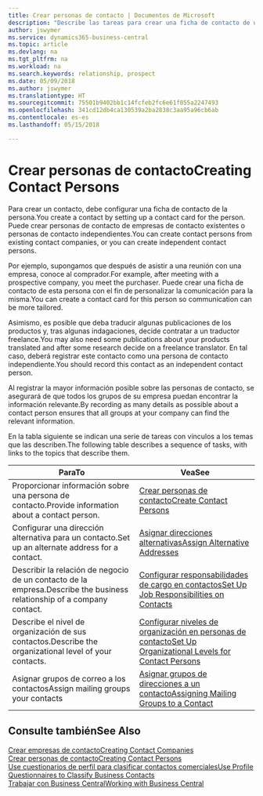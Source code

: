 ```yaml
---
title: Crear personas de contacto | Documentos de Microsoft
description: "Describe las tareas para crear una ficha de contacto de una persona, por ejemplo, un cliente potencial o proveedor, lo que ayuda a definir la relación y adaptar la comunicación."
author: jswymer
ms.service: dynamics365-business-central
ms.topic: article
ms.devlang: na
ms.tgt_pltfrm: na
ms.workload: na
ms.search.keywords: relationship, prospect
ms.date: 05/09/2018
ms.author: jswymer
ms.translationtype: HT
ms.sourcegitcommit: 75501b9402bb1c14fcfeb2fc6e61f055a2247493
ms.openlocfilehash: 341cd12db4ca130539a2ba2838c3aa95a96cb6ab
ms.contentlocale: es-es
ms.lasthandoff: 05/15/2018

---
```

# <a name="creating-contact-persons"></a><span data-ttu-id="22618-103">Crear personas de contacto</span><span class="sxs-lookup"><span data-stu-id="22618-103">Creating Contact Persons</span></span>
<span data-ttu-id="22618-104">Para crear un contacto, debe configurar una ficha de contacto de la persona.</span><span class="sxs-lookup"><span data-stu-id="22618-104">You create a contact by setting up a contact card for the person.</span></span> <span data-ttu-id="22618-105">Puede crear personas de contacto de empresas de contacto existentes o personas de contacto independientes.</span><span class="sxs-lookup"><span data-stu-id="22618-105">You can create contact persons from existing contact companies, or you can create independent contact persons.</span></span>

<span data-ttu-id="22618-106">Por ejemplo, supongamos que después de asistir a una reunión con una empresa, conoce al comprador.</span><span class="sxs-lookup"><span data-stu-id="22618-106">For example, after meeting with a prospective company, you meet the purchaser.</span></span> <span data-ttu-id="22618-107">Puede crear una ficha de contacto de esta persona con el fin de personalizar la comunicación para la misma.</span><span class="sxs-lookup"><span data-stu-id="22618-107">You can create a contact card for this person so communication can be more tailored.</span></span>

<span data-ttu-id="22618-108">Asimismo, es posible que deba traducir algunas publicaciones de los productos y, tras algunas indagaciones, decide contratar a un traductor freelance.</span><span class="sxs-lookup"><span data-stu-id="22618-108">You may also need some publications about your products translated and after some research decide on a freelance translator.</span></span> <span data-ttu-id="22618-109">En tal caso, deberá registrar este contacto como una persona de contacto independiente.</span><span class="sxs-lookup"><span data-stu-id="22618-109">You should record this contact as an independent contact person.</span></span>

<span data-ttu-id="22618-110">Al registrar la mayor información posible sobre las personas de contacto, se asegurará de que todos los grupos de su empresa puedan encontrar la información relevante.</span><span class="sxs-lookup"><span data-stu-id="22618-110">By recording as many details as possible about a contact person ensures that all groups at your company can find the relevant information.</span></span>

<span data-ttu-id="22618-111">En la tabla siguiente se indican una serie de tareas con vínculos a los temas que las describen.</span><span class="sxs-lookup"><span data-stu-id="22618-111">The following table describes a sequence of tasks, with links to the topics that describe them.</span></span>

| <span data-ttu-id="22618-112">Para</span><span class="sxs-lookup"><span data-stu-id="22618-112">To</span></span> | <span data-ttu-id="22618-113">Vea</span><span class="sxs-lookup"><span data-stu-id="22618-113">See</span></span> |
| --- | --- |
| <span data-ttu-id="22618-114">Proporcionar información sobre una persona de contacto.</span><span class="sxs-lookup"><span data-stu-id="22618-114">Provide information about a contact person.</span></span> |[<span data-ttu-id="22618-115">Crear personas de contacto</span><span class="sxs-lookup"><span data-stu-id="22618-115">Create Contact Persons</span></span>](marketing-how-create-contact-persons.md) |
| <span data-ttu-id="22618-116">Configurar una dirección alternativa para un contacto.</span><span class="sxs-lookup"><span data-stu-id="22618-116">Set up an alternate address for a contact.</span></span> |[<span data-ttu-id="22618-117">Asignar direcciones alternativas</span><span class="sxs-lookup"><span data-stu-id="22618-117">Assign Alternative Addresses</span></span>](marketing-how-assign-alternate-address.md) |
| <span data-ttu-id="22618-118">Describir la relación de negocio de un contacto de la empresa.</span><span class="sxs-lookup"><span data-stu-id="22618-118">Describe the business relationship of a company contact.</span></span> |[<span data-ttu-id="22618-119">Configurar responsabilidades de cargo en contactos</span><span class="sxs-lookup"><span data-stu-id="22618-119">Set Up Job Responsibilities on Contacts</span></span>](marketing-job-responsibilities.md) |
| <span data-ttu-id="22618-120">Describe el nivel de organización de sus contactos.</span><span class="sxs-lookup"><span data-stu-id="22618-120">Describe the organizational level of your contacts.</span></span> |[<span data-ttu-id="22618-121">Configurar niveles de organización en personas de contacto</span><span class="sxs-lookup"><span data-stu-id="22618-121">Set Up Organizational Levels for Contact Persons</span></span>](marketing-organizational-levels.md) |
| <span data-ttu-id="22618-122">Asignar grupos de correo a los contactos</span><span class="sxs-lookup"><span data-stu-id="22618-122">Assign mailing groups your contacts</span></span> |[<span data-ttu-id="22618-123">Asignar grupos de direcciones a un contacto</span><span class="sxs-lookup"><span data-stu-id="22618-123">Assigning Mailing Groups to a Contact</span></span>](marketing-mailing-groups.md) |

## <a name="see-also"></a><span data-ttu-id="22618-124">Consulte también</span><span class="sxs-lookup"><span data-stu-id="22618-124">See Also</span></span>
[<span data-ttu-id="22618-125">Crear empresas de contacto</span><span class="sxs-lookup"><span data-stu-id="22618-125">Creating Contact Companies</span></span>](marketing-create-contact-companies.md)  
[<span data-ttu-id="22618-126">Crear personas de contacto</span><span class="sxs-lookup"><span data-stu-id="22618-126">Creating Contact Persons</span></span>](marketing-create-contact-persons.md)  
[<span data-ttu-id="22618-127">Use cuestionarios de perfil para clasificar contactos comerciales</span><span class="sxs-lookup"><span data-stu-id="22618-127">Use Profile Questionnaires to Classify Business Contacts</span></span>](marketing-create-contact-profile-questionnaire.md)  
[<span data-ttu-id="22618-128">Trabajar con Business Central</span><span class="sxs-lookup"><span data-stu-id="22618-128">Working with Business Central</span></span>](ui-work-product.md)

